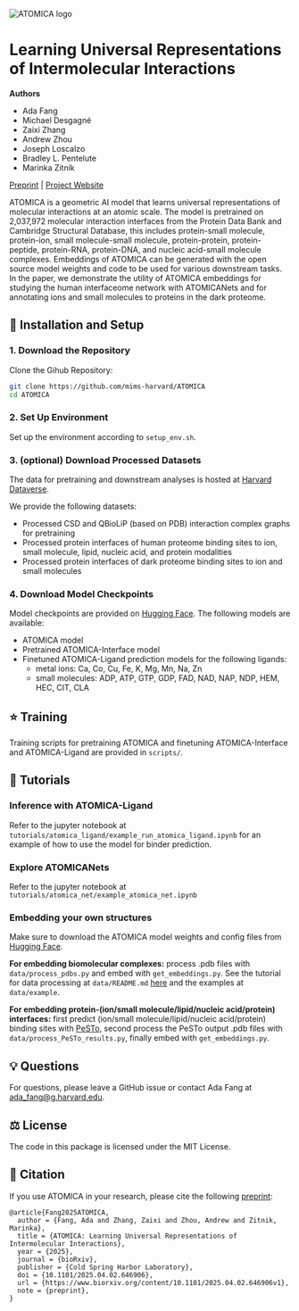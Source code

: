 ![ATOMICA logo](assets/atomica_logo.png)
# Learning Universal Representations of Intermolecular Interactions

**Authors**
* Ada Fang
* Michael Desgagné
* Zaixi Zhang
* Andrew Zhou
* Joseph Loscalzo
* Bradley L. Pentelute
* Marinka Zitnik

[Preprint](https://www.biorxiv.org/content/10.1101/2025.04.02.646906v1) | [Project Website](https://zitniklab.hms.harvard.edu/projects/ATOMICA)

ATOMICA is a geometric AI model that learns universal representations of molecular interactions at an atomic scale. The model is pretrained on 2,037,972 molecular interaction interfaces from the Protein Data Bank and Cambridge Structural Database, this includes protein-small molecule, protein-ion, small molecule-small molecule, protein-protein, protein-peptide, protein-RNA, protein-DNA, and nucleic acid-small molecule complexes. Embeddings of ATOMICA can be generated with the open source model weights and code to be used for various downstream tasks. In the paper, we demonstrate the utility of ATOMICA embeddings for studying the human interfaceome network with ATOMICANets and for annotating ions and small molecules to proteins in the dark proteome.

## :rocket: Installation and Setup

### 1. Download the Repository
Clone the Gihub Repository:
```bash
git clone https://github.com/mims-harvard/ATOMICA
cd ATOMICA
```

### 2. Set Up Environment
Set up the environment according to `setup_env.sh`.

### 3. (optional) Download Processed Datasets
The data for pretraining and downstream analyses is hosted at [Harvard Dataverse](https://doi.org/10.7910/DVN/4DUBJX).

We provide the following datasets:
* Processed CSD and QBioLiP (based on PDB) interaction complex graphs for pretraining
* Processed protein interfaces of human proteome binding sites to ion, small molecule, lipid, nucleic acid, and protein modalities
* Processed protein interfaces of dark proteome binding sites to ion and small molecules

### 4. Download Model Checkpoints
Model checkpoints are provided on [Hugging Face](https://huggingface.co/ada-f/ATOMICA). The following models are available:
* ATOMICA model
* Pretrained ATOMICA-Interface model
* Finetuned ATOMICA-Ligand prediction models for the following ligands:
    * metal ions: Ca, Co, Cu, Fe, K, Mg, Mn, Na, Zn
    * small molecules: ADP, ATP, GTP, GDP, FAD, NAD, NAP, NDP, HEM, HEC, CIT, CLA

## :star: Training
Training scripts for pretraining ATOMICA and finetuning ATOMICA-Interface and ATOMICA-Ligand are provided in `scripts/`.

## :seedling: Tutorials
### Inference with ATOMICA-Ligand
Refer to the jupyter notebook at `tutorials/atomica_ligand/example_run_atomica_ligand.ipynb` for an example of how to use the model for binder prediction.

### Explore ATOMICANets
Refer to the jupyter notebook at `tutorials/atomica_net/example_atomica_net.ipynb`

### Embedding your own structures
Make sure to download the ATOMICA model weights and config files from [Hugging Face](https://huggingface.co/ada-f/ATOMICA).

**For embedding biomolecular complexes:** process .pdb files with `data/process_pdbs.py` and embed with `get_embeddings.py`. See the tutorial for data processing at `data/README.md` [here](https://github.com/mims-harvard/ATOMICA/tree/main/data) and the examples at `data/example`.

**For embedding protein-(ion/small molecule/lipid/nucleic acid/protein) interfaces:** first predict (ion/small molecule/lipid/nucleic acid/protein) binding sites with [PeSTo](https://github.com/LBM-EPFL/PeSTo), second process the PeSTo output .pdb files with `data/process_PeSTo_results.py`, finally embed with `get_embeddings.py`.

## :bulb: Questions
For questions, please leave a GitHub issue or contact Ada Fang at <ada_fang@g.harvard.edu>.

## :balance_scale: License
The code in this package is licensed under the MIT License.

## :scroll: Citation
If you use ATOMICA in your research, please cite the following [preprint](https://www.biorxiv.org/content/10.1101/2025.04.02.646906v1):
```
@article{Fang2025ATOMICA,
  author = {Fang, Ada and Zhang, Zaixi and Zhou, Andrew and Zitnik, Marinka},
  title = {ATOMICA: Learning Universal Representations of Intermolecular Interactions},
  year = {2025},
  journal = {bioRxiv},
  publisher = {Cold Spring Harbor Laboratory},
  doi = {10.1101/2025.04.02.646906},
  url = {https://www.biorxiv.org/content/10.1101/2025.04.02.646906v1},
  note = {preprint},
}
```